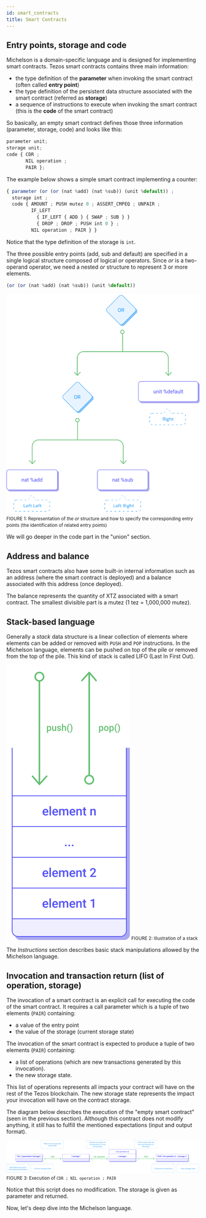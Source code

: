 ```yaml
---
id: smart_contracts
title: Smart Contracts
---
```


## Entry points, storage and code

Michelson is a domain-specific language and is designed for implementing smart contracts. Tezos smart contracts contains three main information:
- the type definition of the **parameter** when invoking the smart contract (often called **entry point**)
- the type definition of the persistent data structure associated with the smart contract (referred as **storage**)
- a sequence of instructions to execute when invoking the smart contract (this is the **code** of the smart contract)

So basically, an empty smart contract defines those three information (parameter, storage, code) and looks like this:

```js
parameter unit;
storage unit;
code { CDR ;
       NIL operation ;
       PAIR };
```

The example below shows a simple smart contract implementing a counter: 

```js
{ parameter (or (or (nat %add) (nat %sub)) (unit %default)) ;
  storage int ;
  code { AMOUNT ; PUSH mutez 0 ; ASSERT_CMPEQ ; UNPAIR ;
         IF_LEFT
           { IF_LEFT { ADD } { SWAP ; SUB } }
           { DROP ; DROP ; PUSH int 0 } ;
         NIL operation ; PAIR } }
```

Notice that the type definition of the storage is `int`.

The three possible entry points (add, sub and default) are specified in a single logical structure composed of logical _or_ operators. Since _or_ is a two-operand operator, we need a nested _or_ structure to represent 3 or more elements.

```js
(or (or (nat %add) (nat %sub)) (unit %default))
```


![](../../static/img/michelson_entrypoint_or_example.svg)
<small className="figure">FIGURE 1: Representation of the _or_ structure and how to specify the corresponding entry points (the identification of related entry points)</small>

We will go deeper in the code part in the "union" section.

## Address and balance

Tezos smart contracts also have some built-in internal information such as an address (where the smart contract is deployed) and a balance associated with this address (once deployed).

The balance represents the quantity of XTZ associated with a smart contract. The smallest divisible part is a mutez (1 tez = 1,000,000 mutez).


## Stack-based language

Generally a _stack_ data structure is a linear collection of elements where elements can be added or removed with `PUSH` and `POP` instructions. In the Michelson language, elements can be pushed on top of the pile or removed from the top of the pile. This kind of stack is called LIFO (Last In First Out).

![](../../static/img/michelson_stack_basics.svg)
<small className="figure">FIGURE 2: Illustration of a stack</small>

The _Instructions_ section describes basic stack manipulations allowed by the Michelson language.

## Invocation and transaction return (list of operation, storage)

The invocation of a smart contract is an explicit call for executing the code of the smart contract. It requires a call parameter which is a tuple of two elements (`PAIR`) containing:
- a value of the entry point
- the value of the storage (current storage state)

The invocation of the smart contract is expected to produce a tuple of two elements (`PAIR`) containing:
- a list of operations (which are new transactions generated by this invocation).
- the new storage state.

This list of operations represents all impacts your contract will have on the rest of the Tezos blockchain.
The new storage state represents the impact your invocation will have on the contract storage.

The diagram below describes the execution of the "empty smart contract" (seen in the previous section). Although this contract does not modify anything, it still has to fulfill the mentioned expectations (input and output format). 

![](../../static/img/michelson_smartcontract_basics.svg)
<small className="figure">FIGURE 3: Execution of `CDR ; NIL operation ; PAIR`</small>

Notice that this script does no modification. The storage is given as parameter and returned.


Now, let's deep dive into the Michelson language.
